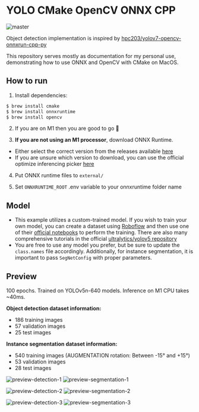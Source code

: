 # YOLO CMake OpenCV ONNX CPP

![master](https://github.com/developer239/yolo-cmake-opencv-onnx-cpp/actions/workflows/ci.yml/badge.svg)

Object detection implementation is inspired
by [hpc203/yolov7-opencv-onnxrun-cpp-py](https://github.com/hpc203/yolov7-opencv-onnxrun-cpp-py)

This repository serves mostly as documentation for my personal use, demonstrating how to use ONNX and OpenCV with CMake
on MacOS.

## How to run

1) Install dependencies:

```bash
$ brew install cmake
$ brew install onnxruntime 
$ brew install opencv
```

2) If you are on M1 then you are good to go 🎉


3) **If you are not using an M1 processor**, download ONNX Runtime.

- Either select the correct version from the releases available [here](github.com/microsoft/onnxruntime/releases)
- If you are unsure which version to download, you can use the official optimize inferencing
  picker [here](https://onnxruntime.ai)

4) Put ONNX runtime files to `external/`


5) Set `ONNXRUNTIME_ROOT` .env variable to your onnxruntime folder name

## Model

- This example utilizes a custom-trained model. If you wish to train your own model, you can create a dataset
  using [Roboflow](https://roboflow.com/#annotate) and then use one of
  their [official notebooks](https://github.com/roboflow/notebooks) to perform the training. There are also many
  comprehensive tutorials in the official [ultralytics/yolov5 repository](https://github.com/ultralytics/yolov5)
- You are free to use any model you prefer, but be sure to update the `class.names` file accordingly. Additionally, for instance segmentation, it is important to pass `SegNetConfig` with proper parameters. 

## Preview

100 epochs. Trained on YOLOv5n-640 models. Inference on M1 CPU takes ~40ms.

**Object detection dataset information:**
- 186 training images
- 57 validation images
- 25 test images

**Instance segmentation dataset information:**

- 540 training images (AUGMENTATION rotation: Between -15° and +15°)
- 53 validation images
- 28 test images

![preview-detection-1](docs/preview-detection-1.png)
![preview-segmentation-1](docs/preview-segmentation-1.2.png)

![preview-detection-2](docs/preview-detection-2.png)
![preview-segmentation-2](docs/preview-segmentation-2.2.png)

![preview-detection-3](docs/preview-detection-3.png)
![preview-segmentation-3](docs/preview-segmentation-3.2.png)
